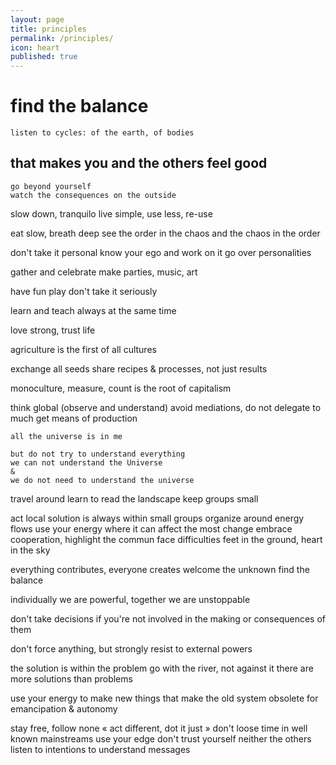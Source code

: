 ```yaml
---
layout: page
title: principles
permalink: /principles/
icon: heart
published: true
---
```


# find the balance
	listen to cycles: of the earth, of bodies

## that makes you and the others feel good
	go beyond yourself
	watch the consequences on the outside

slow down, tranquilo
	live simple, use less, re-use

eat slow, breath deep
	see the order in the chaos and the chaos in the order

don't take it personal
	know your ego and work on it
	go over personalities

gather and celebrate
	make parties, music, art

have fun
	play
	don't take it seriously

learn and teach
	always at the same time

love strong, trust life

agriculture is the first of all cultures

exchange all seeds
	share recipes & processes, not just results

monoculture, measure, count is the root of capitalism

think global (observe and understand)
	avoid mediations, do not delegate to much
	get means of production

	all the universe is in me

	but do not try to understand everything
	we can not understand the Universe
	&
	we do not need to understand the universe

travel around
	learn to read the landscape
	keep groups small

act local
	solution is always within small groups
	organize around energy flows
	use your energy where it can affect the most change
	embrace cooperation, highlight the commun
	face difficulties
	feet in the ground, heart in the sky

everything contributes, everyone creates
	welcome the unknown
	find the balance

individually we are powerful, together we are unstoppable

don't take decisions if you're not involved in the making or consequences of them

don't force anything, but strongly resist to external powers

the solution is within the problem
	go with the river, not against it
	there are more solutions than problems

use your energy 
	to make new things that make the old system obsolete
	for emancipation & autonomy

stay free, follow none
	« act different, dot it just »
	don't loose time in well known mainstreams
	use your edge
	don't trust yourself neither the others
	listen to intentions to understand messages
